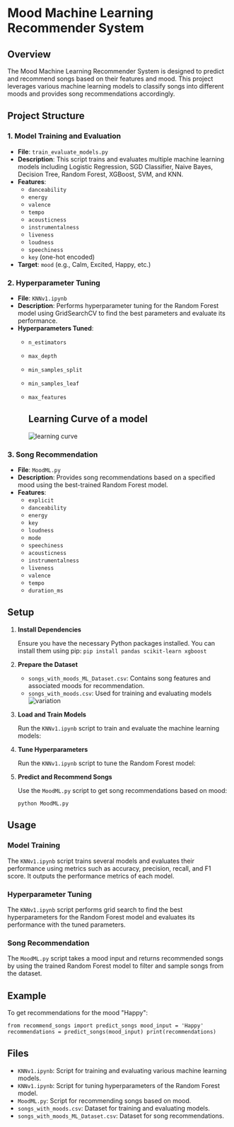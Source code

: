 # Mood Machine Learning Recommender System

## Overview

The Mood Machine Learning Recommender System is designed to predict and recommend songs based on their features and mood. This project leverages various machine learning models to classify songs into different moods and provides song recommendations accordingly.

## Project Structure

### 1. Model Training and Evaluation

- **File**: `train_evaluate_models.py`
- **Description**: This script trains and evaluates multiple machine learning models including Logistic Regression, SGD Classifier, Naive Bayes, Decision Tree, Random Forest, XGBoost, SVM, and KNN.
- **Features**:
  - `danceability`
  - `energy`
  - `valence`
  - `tempo`
  - `acousticness`
  - `instrumentalness`
  - `liveness`
  - `loudness`
  - `speechiness`
  - `key` (one-hot encoded)
- **Target**: `mood` (e.g., Calm, Excited, Happy, etc.)

### 2. Hyperparameter Tuning

- **File**: `KNNv1.ipynb`
- **Description**: Performs hyperparameter tuning for the Random Forest model using GridSearchCV to find the best parameters and evaluate its performance.
- **Hyperparameters Tuned**:
  - `n_estimators`
  - `max_depth`
  - `min_samples_split`
  - `min_samples_leaf`
  - `max_features`

	## Learning Curve of a model
	![learning curve](https://github.com/user-attachments/assets/b5a1c3d7-bbf6-4877-9287-d58e6bf0c0e7)

### 3. Song Recommendation

- **File**: `MoodML.py`
- **Description**: Provides song recommendations based on a specified mood using the best-trained Random Forest model.
- **Features**:
  - `explicit`
  - `danceability`
  - `energy`
  - `key`
  - `loudness`
  - `mode`
  - `speechiness`
  - `acousticness`
  - `instrumentalness`
  - `liveness`
  - `valence`
  - `tempo`
  - `duration_ms`

## Setup

1. **Install Dependencies**

     Ensure you have the necessary Python packages installed. You can install them using pip:
     `pip install pandas scikit-learn xgboost`

2. **Prepare the Dataset**

    - `songs_with_moods_ML_Dataset.csv`: Contains song features and associated moods for recommendation.
    - `songs_with_moods.csv`: Used for training and evaluating models
    ![variation](https://github.com/user-attachments/assets/f1570e18-4f23-4217-9493-897839ba5c37)

    

3. **Load and Train Models**
    
    Run the `KNNv1.ipynb` script to train and evaluate the machine learning models:
    
4. **Tune Hyperparameters**
    
    Run the `KNNv1.ipynb` script to tune the Random Forest model:
    
5. **Predict and Recommend Songs**
    
    Use the ``MoodML.py`` script to get song recommendations based on mood:
    
    `python MoodML.py`
    

## Usage

### Model Training

The ``KNNv1.ipynb`` script trains several models and evaluates their performance using metrics such as accuracy, precision, recall, and F1 score. It outputs the performance metrics of each model.

### Hyperparameter Tuning

The `KNNv1.ipynb` script performs grid search to find the best hyperparameters for the Random Forest model and evaluates its performance with the tuned parameters.

### Song Recommendation

The `MoodML.py` script takes a mood input and returns recommended songs by using the trained Random Forest model to filter and sample songs from the dataset.

## Example

To get recommendations for the mood "Happy":

`from recommend_songs import predict_songs
mood_input = 'Happy'
recommendations = predict_songs(mood_input)
print(recommendations)`

## Files

- `KNNv1.ipynb`:    Script for training and evaluating various machine learning models.
- `KNNv1.ipynb`:    Script for tuning hyperparameters of the Random Forest model.
- `MoodML.py`:        Script for recommending songs based on mood.
- `songs_with_moods.csv`:   Dataset for training and evaluating models.
- `songs_with_moods_ML_Dataset.csv`:   Dataset for song recommendations.
